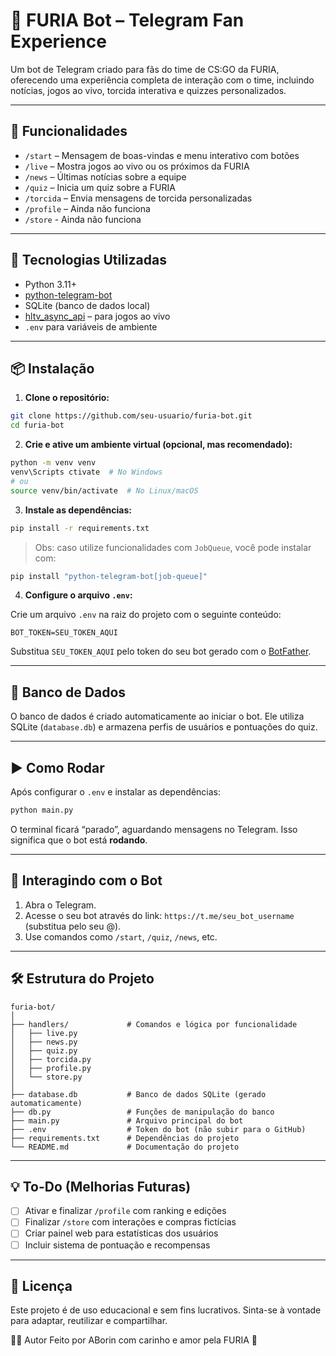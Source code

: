 
# 🤖 FURIA Bot – Telegram Fan Experience

Um bot de Telegram criado para fãs do time de CS:GO da FURIA, oferecendo uma experiência completa de interação com o time, incluindo notícias, jogos ao vivo, torcida interativa e quizzes personalizados.

---

## 🚀 Funcionalidades

- `/start` – Mensagem de boas-vindas e menu interativo com botões  
- `/live` – Mostra jogos ao vivo ou os próximos da FURIA  
- `/news` – Últimas notícias sobre a equipe  
- `/quiz` – Inicia um quiz sobre a FURIA  
- `/torcida` – Envia mensagens de torcida personalizadas  
- `/profile` – Ainda não funciona  
- `/store` - Ainda não funciona  

---

## 🧰 Tecnologias Utilizadas

- Python 3.11+  
- [python-telegram-bot](https://github.com/python-telegram-bot/python-telegram-bot)  
- SQLite (banco de dados local)  
- [hltv_async_api](https://pypi.org/project/hltv-async-api/) – para jogos ao vivo  
- `.env` para variáveis de ambiente  

---

## 📦 Instalação

1. **Clone o repositório:**

```bash
git clone https://github.com/seu-usuario/furia-bot.git
cd furia-bot
```

2. **Crie e ative um ambiente virtual (opcional, mas recomendado):**

```bash
python -m venv venv
venv\Scripts ctivate  # No Windows
# ou
source venv/bin/activate  # No Linux/macOS
```

3. **Instale as dependências:**

```bash
pip install -r requirements.txt
```

> Obs: caso utilize funcionalidades com `JobQueue`, você pode instalar com:
```bash
pip install "python-telegram-bot[job-queue]"
```

4. **Configure o arquivo `.env`:**

Crie um arquivo `.env` na raiz do projeto com o seguinte conteúdo:

```env
BOT_TOKEN=SEU_TOKEN_AQUI
```

Substitua `SEU_TOKEN_AQUI` pelo token do seu bot gerado com o [BotFather](https://t.me/BotFather).

---

## 🧠 Banco de Dados

O banco de dados é criado automaticamente ao iniciar o bot. Ele utiliza SQLite (`database.db`) e armazena perfis de usuários e pontuações do quiz.

---

## ▶️ Como Rodar

Após configurar o `.env` e instalar as dependências:

```bash
python main.py
```

O terminal ficará “parado”, aguardando mensagens no Telegram. Isso significa que o bot está **rodando**.

---

## 📱 Interagindo com o Bot

1. Abra o Telegram.  
2. Acesse o seu bot através do link: `https://t.me/seu_bot_username` (substitua pelo seu @).  
3. Use comandos como `/start`, `/quiz`, `/news`, etc.

---

## 🛠️ Estrutura do Projeto

```
furia-bot/
│
├── handlers/             # Comandos e lógica por funcionalidade
│   ├── live.py
│   ├── news.py
│   ├── quiz.py
│   ├── torcida.py
│   ├── profile.py
│   └── store.py
│
├── database.db           # Banco de dados SQLite (gerado automaticamente)
├── db.py                 # Funções de manipulação do banco
├── main.py               # Arquivo principal do bot
├── .env                  # Token do bot (não subir para o GitHub)
├── requirements.txt      # Dependências do projeto
└── README.md             # Documentação do projeto
```

---

## 💡 To-Do (Melhorias Futuras)

- [ ] Ativar e finalizar `/profile` com ranking e edições  
- [ ] Finalizar `/store` com interações e compras fictícias  
- [ ] Criar painel web para estatísticas dos usuários  
- [ ] Incluir sistema de pontuação e recompensas  

---

## 🏁 Licença

Este projeto é de uso educacional e sem fins lucrativos. Sinta-se à vontade para adaptar, reutilizar e compartilhar.

🙋‍♂️ Autor
Feito por ABorin com carinho e amor pela FURIA 🖤
